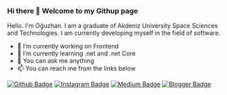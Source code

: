 ### Hi there 👋 Welcome to my Githup page

Hello. I'm Oğuzhan. I am a graduate of Akdeniz University Space Sciences and Technologies. 
I am currently developing myself in the field of software.


- 🔭 I’m currently working on Frontend
- 🌱 I’m currently learning .net and .net Core
- 💬 You can ask me anything
- 📫 You can reach me from the links below


[![Github Badge](https://img.shields.io/badge/-Github-000?style=quare&labelColor=000&logo=Github&logoColor=white&link=link)](link) 
[![Instagram Badge](https://www.instagram.com/o.kutucu?style=flat-quare&labelColor=C13584&logo=instagram&logoColor=white&link=link)](link) 
[![Medium Badge](https://img.shields.io/badge/-Medium-757575?style=flat-quare&labelColor=757575&logo=Medium&logoColor=white&link=link)](link) 
[![Blogger Badge](https://img.shields.io/badge/-Blogger-FF9800?style=flat-quare&labelColor=FF9800&logo=Blogger&logoColor=white&link=link)](link)





